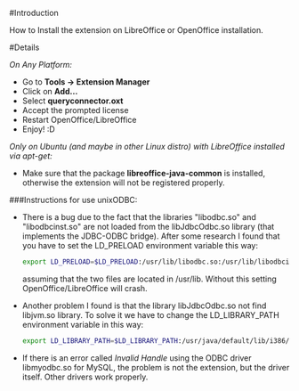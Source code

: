 #Introduction

How to Install the extension on LibreOffice or OpenOffice installation.

#Details

*On Any Platform:*

 * Go to **Tools -> Extension Manager** 
 * Click on **Add...**
 * Select **queryconnector.oxt**
 * Accept the prompted license 
 * Restart OpenOffice/LibreOffice
 * Enjoy! :D

*Only on Ubuntu (and maybe in other Linux distro) with LibreOffice installed via apt-get:*

* Make sure that the package **libreoffice-java-common** is installed, otherwise the extension will not be registered properly. 

###Instructions for use unixODBC:

 * There is a bug due to the fact that the libraries "libodbc.so" and "libodbcinst.so" are not loaded from the libJdbcOdbc.so library (that implements the JDBC-ODBC bridge). After some research I found that you have to set the LD_PRELOAD environment variable this way:
   ```bash
   export LD_PRELOAD=$LD_PRELOAD:/usr/lib/libodbc.so:/usr/lib/libodbcinst.so
   ```

   assuming that the two files are located in /usr/lib. Without this setting OpenOffice/LibreOffice will crash.

 * Another problem I found is that the library libJdbcOdbc.so not find libjvm.so library. To solve it we have to change the LD_LIBRARY_PATH environment variable in this way:

   ```bash
   export LD_LIBRARY_PATH=$LD_LIBRARY_PATH:/usr/java/default/lib/i386/client
   ```

 * If there is an error called *Invalid Handle* using the ODBC driver libmyodbc.so for MySQL, the problem is not the extension, but the driver itself. Other drivers work properly.
